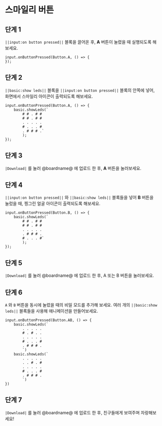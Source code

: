 # 스마일리 버튼

## 단계 1

`||input:on button pressed||` 블록을 끌어온 후, **A** 버튼이 눌렸을 때 실행되도록 해보세요.

```blocks
input.onButtonPressed(Button.A, () => { 
});
```

## 단계 2

`||basic:show leds||` 블록을 `||input:on button pressed||` 블록의 안쪽에 넣어, 화면에서 스마일리 아이콘이 출력되도록 해보세요.

```blocks
input.onButtonPressed(Button.A, () => { 
    basic.showLeds(`
        # # . # #
        # # . # #
        . . . . .
        # . . . #
        . # # # .`
        );
});
```

## 단계 3

`|Download|` 를 눌러 @boardname@ 에 업로드 한 후, **A** 버튼을 눌러보세요.

## 단계 4

`||input:on button pressed||` 와 `||basic:show leds||` 블록들을 넣어 **B** 버튼을 눌렀을 때, 찡그린 얼굴 아이콘이 출력되도록 해보세요.

```blocks
input.onButtonPressed(Button.B, () => { 
    basic.showLeds(`
        # # . # #
        # # . # #
        . . . . .
        . # # # .
        # . . . #`
        );
});
```

## 단계 5

`|Download|` 를 눌러 @boardname@ 에 업로드 한 후, A 또는 B 버튼을 눌러보세요.

## 단계 6

`A` 와 `B` 버튼을 동시에 눌렀을 때의 비밀 모드를 추가해 보세요. 여러 개의 `||basic:show leds||` 블록들을 사용해 애니메이션을 만들어보세요.

```blocks
input.onButtonPressed(Button.AB, () => {
    basic.showLeds(`
        . . . . .
        # . # . .
        . . . . .
        # . . . #
        . # # # .
        `)
    basic.showLeds(`
        . . . . .
        . . # . #
        . . . . .
        # . . . #
        . # # # .
        `)    
})
```

## 단계 7

`|Download|` 를 눌러 @boardname@ 에 업로드 한 후, 친구들에게 보여주며 자랑해보세요!